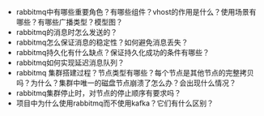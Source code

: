 - rabbitmq中有哪些重要角色？有哪些组件？vhost的作用是什么？使用场景有哪些？有哪些广播类型？模型图？
- rabbitmq的消息时怎么发送的？
- rabbitmq怎么保证消息的稳定性？如何避免消息丢失？
- rabbitmq持久化有什么缺点？保证持久化成功的条件有哪些？
- rabbitmq如何实现延迟消息队列？
- rabbitmq 集群搭建过程？节点类型有哪些？每个节点是其他节点的完整拷贝吗？为什么？集群中唯一的磁盘节点崩溃了怎么办？会出现什么情况？
- rabbitmq集群停止时，对节点的停止顺序有要求吗？
- 项目中为什么使用rabbitmq而不使用kafka？它们有什么区别？
